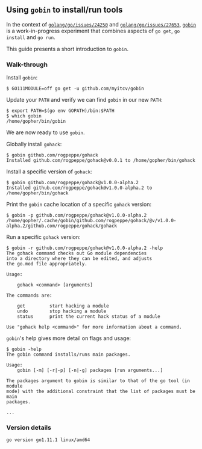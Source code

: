 <!-- __JSON: egrunner script.sh # LONG ONLINE

## Using `gobin` to install/run tools

In the context of [`golang/go/issues/24250`](https://github.com/golang/go/issues/24250) and
[`golang/go/issues/27653`](https://github.com/golang/go/issues/27653), [`gobin`](https://github.com/myitcv/gobin) is a
work-in-progress experiment that combines aspects of `go get`, `go install` and `go run`.

This guide presents a short introduction to `gobin`.

### Walk-through

Install `gobin`:

```
{{PrintBlock "get" -}}
```

Update your `PATH` and verify we can find `gobin` in our new `PATH`:

```
{{PrintBlock "fix path" -}}
```

We are now ready to use `gobin`.

Globally install `gohack`:

```
{{PrintBlock "gohack" -}}
```

Install a specific version of `gohack`:

```
{{PrintBlock "gohack v1.0.0-alpha.2" -}}
```

Print the `gobin` cache location of a specific `gohack` version:

```
{{PrintBlock "gohack print" -}}
```

Run a specific `gohack` version:

```
{{PrintBlock "gohack run" -}}
```

`gobin`'s help gives more detail on flags and usage:

```
{{PrintBlock "help" | lineEllipsis 10 -}}
```

### Version details

```
{{PrintBlockOut "version details" -}}
```

-->

## Using `gobin` to install/run tools

In the context of [`golang/go/issues/24250`](https://github.com/golang/go/issues/24250) and
[`golang/go/issues/27653`](https://github.com/golang/go/issues/27653), [`gobin`](https://github.com/myitcv/gobin) is a
work-in-progress experiment that combines aspects of `go get`, `go install` and `go run`.

This guide presents a short introduction to `gobin`.

### Walk-through

Install `gobin`:

```
$ GO111MODULE=off go get -u github.com/myitcv/gobin
```

Update your `PATH` and verify we can find `gobin` in our new `PATH`:

```
$ export PATH=$(go env GOPATH)/bin:$PATH
$ which gobin
/home/gopher/bin/gobin
```

We are now ready to use `gobin`.

Globally install `gohack`:

```
$ gobin github.com/rogpeppe/gohack
Installed github.com/rogpeppe/gohack@v0.0.1 to /home/gopher/bin/gohack
```

Install a specific version of `gohack`:

```
$ gobin github.com/rogpeppe/gohack@v1.0.0-alpha.2
Installed github.com/rogpeppe/gohack@v1.0.0-alpha.2 to /home/gopher/bin/gohack
```

Print the `gobin` cache location of a specific `gohack` version:

```
$ gobin -p github.com/rogpeppe/gohack@v1.0.0-alpha.2
/home/gopher/.cache/gobin/github.com/rogpeppe/gohack/@v/v1.0.0-alpha.2/github.com/rogpeppe/gohack/gohack
```

Run a specific `gohack` version:

```
$ gobin -r github.com/rogpeppe/gohack@v1.0.0-alpha.2 -help
The gohack command checks out Go module dependencies
into a directory where they can be edited, and adjusts
the go.mod file appropriately.

Usage:

	gohack <command> [arguments]

The commands are:

	get         start hacking a module
	undo        stop hacking a module
	status      print the current hack status of a module

Use "gohack help <command>" for more information about a command.
```

`gobin`'s help gives more detail on flags and usage:

```
$ gobin -help
The gobin command installs/runs main packages.

Usage:
	gobin [-m] [-r|-p] [-n|-g] packages [run arguments...]

The packages argument to gobin is similar to that of the go tool (in module
mode) with the additional constraint that the list of packages must be main
packages.

...
```

### Version details

```
go version go1.11.1 linux/amd64
```

<!-- END -->

